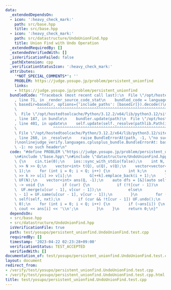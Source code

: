 ```yaml
---
data:
  _extendedDependsOn:
  - icon: ':heavy_check_mark:'
    path: src/base.hpp
    title: src/base.hpp
  - icon: ':heavy_check_mark:'
    path: src/datastructure/UndoUnionFind.hpp
    title: Union Find with Undo Operation
  _extendedRequiredBy: []
  _extendedVerifiedWith: []
  _isVerificationFailed: false
  _pathExtension: cpp
  _verificationStatusIcon: ':heavy_check_mark:'
  attributes:
    '*NOT_SPECIAL_COMMENTS*': ''
    PROBLEM: https://judge.yosupo.jp/problem/persistent_unionfind
    links:
    - https://judge.yosupo.jp/problem/persistent_unionfind
  bundledCode: "Traceback (most recent call last):\n  File \"/opt/hostedtoolcache/Python/3.12.2/x64/lib/python3.12/site-packages/onlinejudge_verify/documentation/build.py\"\
    , line 71, in _render_source_code_stat\n    bundled_code = language.bundle(stat.path,\
    \ basedir=basedir, options={'include_paths': [basedir]}).decode()\n          \
    \         ^^^^^^^^^^^^^^^^^^^^^^^^^^^^^^^^^^^^^^^^^^^^^^^^^^^^^^^^^^^^^^^^^^^^^^^^^^^^^^^^^\n\
    \  File \"/opt/hostedtoolcache/Python/3.12.2/x64/lib/python3.12/site-packages/onlinejudge_verify/languages/cplusplus.py\"\
    , line 187, in bundle\n    bundler.update(path)\n  File \"/opt/hostedtoolcache/Python/3.12.2/x64/lib/python3.12/site-packages/onlinejudge_verify/languages/cplusplus_bundle.py\"\
    , line 401, in update\n    self.update(self._resolve(pathlib.Path(included), included_from=path))\n\
    \                ^^^^^^^^^^^^^^^^^^^^^^^^^^^^^^^^^^^^^^^^^^^^^^^^^^^^^^^^^\n \
    \ File \"/opt/hostedtoolcache/Python/3.12.2/x64/lib/python3.12/site-packages/onlinejudge_verify/languages/cplusplus_bundle.py\"\
    , line 260, in _resolve\n    raise BundleErrorAt(path, -1, \"no such header\"\
    )\nonlinejudge_verify.languages.cplusplus_bundle.BundleErrorAt: base.hpp: line\
    \ -1: no such header\n"
  code: "#define PROBLEM \"https://judge.yosupo.jp/problem/persistent_unionfind\"\n\
    \n#include \"base.hpp\"\n#include \"datastructure/UndoUnionFind.hpp\"\n\nint main()\
    \ {\n    cin.tie(0);\n    ios::sync_with_stdio(false);\n    int N, Q;\n    cin\
    \ >> N >> Q;\n    vector<int> t(Q), u(Q), v(Q);\n    vector<vector<int>> G(Q +\
    \ 1);\n    for (int i = 0; i < Q; i++) {\n        int k;\n        cin >> t[i]\
    \ >> k >> u[i] >> v[i];\n        G[++k].emplace_back(i + 1);\n    }\n\n    UndoUnionFind\
    \ UF(N);\n    vector<int> ans(Q, -1);\n    auto dfs = [&](auto self, int cur)\
    \ -> void {\n        if (cur) {\n            if (!t[cur - 1])\n              \
    \  UF.merge(u[cur - 1], v[cur - 1]);\n            else\n                ans[cur\
    \ - 1] = UF.same(u[cur - 1], v[cur - 1]);\n        }\n        for (int nxt : G[cur])\
    \ self(self, nxt);\n        if (cur && !t[cur - 1]) UF.undo();\n    };\n    dfs(dfs,\
    \ 0);\n    for (int i = 0; i < Q; i++) {\n        if (~ans[i]) {\n           \
    \ cout << ans[i] << '\\n';\n        }\n    }\n    return 0;\n}"
  dependsOn:
  - src/base.hpp
  - src/datastructure/UndoUnionFind.hpp
  isVerificationFile: true
  path: test/yosupo/persistent_unionfind.UndoUnionFind.test.cpp
  requiredBy: []
  timestamp: '2023-04-22 02:23:28+09:00'
  verificationStatus: TEST_ACCEPTED
  verifiedWith: []
documentation_of: test/yosupo/persistent_unionfind.UndoUnionFind.test.cpp
layout: document
redirect_from:
- /verify/test/yosupo/persistent_unionfind.UndoUnionFind.test.cpp
- /verify/test/yosupo/persistent_unionfind.UndoUnionFind.test.cpp.html
title: test/yosupo/persistent_unionfind.UndoUnionFind.test.cpp
---
```


